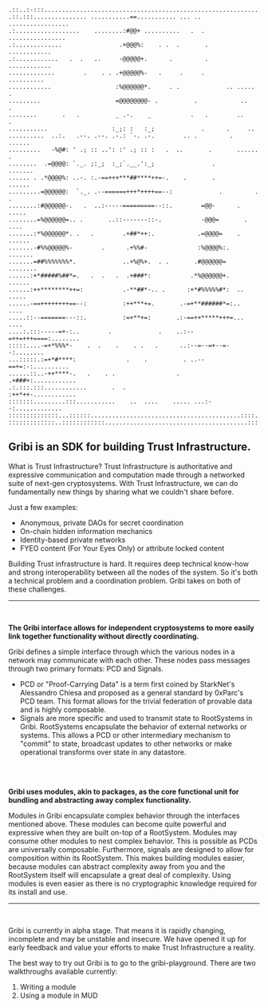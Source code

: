 ```
.::..:-:::..............................................................
.::.:::............... ...........==........... ... .. .................
.:..................    ........:#@@+ ..........   .  . ................
.:.............                .+@@@%:    . .  .       .    ............
.:............   .  .   ..     -@@@@@+.      .         .    ............
.............        .    . . .+@@@@@%-   .     .     .       ..........
............                  :%@@@@@@*.     . .             .. .....  .
.........                     =@@@@@@@@- .          .            ..    .
........       .   .          _ .-.    _           .   .        ..    .
...........                  :_;: :   :_;             .      .     ..  
..........  ..:.   .--. .--. .-.: `-. .-.        .. .         .   ......
.........   -%@#: ' .; :: ..': :' .; :: :   .  ..       .       ...... .
........  .=@@@@: `._. ;:_;  :_;`.__.':_;                .       ....... 
...... . .*@@@@%: ..-. :.-==+++***##****++=-.    .       .        ...... 
.........=@@@@@@:  `._. .--======+++*++++==--:             .         . . 
........:#@@@@@@-.   .  ..:-----=========--::.        =@@-      .  .....
........=%@@@@@@=.. .       ..::-------::-.           -@@@=       . ....
.......:*%@@@@@@*. .   .        .+##*++:.            .=@@@@=    . ......
.......-#%%@@@@@%-        .      .+%%#-              :%@@@@%:.   .......
.......=##%%%%%%%*.             ..+%@%+.  . .       .#@@@@@@=   ........
......:+*#####%##*=.   .  .   .  .+###*:           .*%@@@@@@+.    ......
......:++********++=:           .-**##*-.. .      :+*#%%%%%#*:  .. .....
......-==++++++++==--:          :++***+=.       .-=+**######*=:..   ....
.....::--=======---::.          :=+**+=:       .:-==++*****+++=...  ....
....:.:::-----=+-:..        .             .    ..:--=++=+++====:........
:::::....-=+*%%%*-    .  .    .    . .   .      ..:--=--=+--=--:........
...:::::.:=+*#****:              .    .          . ..--==+=:-:..........
......::..-++****-.   .    . .                 .     .+###+:............
.:.:::.:::............       .  .                    :++*++-............
:::::::.........:::...........    ..  ....    ..... ...:--:.............
::::::::::::::...::::::..........................................::::...
:::::::::::::..::::::::::::........................................:::::
```

## Gribi is an SDK for building Trust Infrastructure.

What is Trust Infrastructure? Trust Infrastructure is authoritative and expressive communication and computation made through a networked suite of next-gen cryptosystems. With Trust Infrastructure, we can do fundamentally new things by sharing what we couldn't share before.

Just a few examples:
- Anonymous, private DAOs for secret coordination
- On-chain hidden information mechanics
- Identity-based private networks
- FYEO content (For Your Eyes Only) or attribute locked content

Building Trust infrastructure is hard. It requires deep technical know-how and strong interoperability between all the nodes of the system. So it's both a technical problem and a coordination problem. Gribi takes on both of these challenges.

<hr/>
<br/>

**The Gribi interface allows for independent cryptosystems to more easily link together functionality without directly coordinating.**

Gribi defines a simple interface through which the various nodes in a network may communicate with each other. These nodes pass messages through two primary formats: PCD and Signals. 
- PCD or "Proof-Carrying Data" is a term first coined by StarkNet's Alessandro Chiesa and proposed as a general standard by 0xParc's PCD team. This format allows for the trivial federation of provable data and is highly composable. 
- Signals are more specific and used to transmit state to RootSystems in Gribi. RootSystems encapsulate the behavior of external networks or systems. This allows a PCD or other intermediary mechanism to "commit" to state, broadcast updates to other networks or make operational transforms over state in any datastore. 


<br/>
<br/>

**Gribi uses modules, akin to packages, as the core functional unit for bundling and abstracting away complex functionality.**

Modules in Gribi encapsulate complex behavior through the interfaces mentioned above. These modules can become quite powerful and expressive when they are built on-top of a RootSystem. Modules may consume other modules to nest complex behavior. This is possible as PCDs are universally composable. Furthermore, signals are designed to allow for composition within its RootSystem. This makes building modules easier, because modules can abstract complexity away from you and the RootSystem itself will encapsulate a great deal of complexity. Using modules is even easier as there is no cryptographic knowledge required for its install and use.

<hr/>
<br/>

Gribi is currently in alpha stage. That means it is rapidly changing, incomplete and may be unstable and insecure. We have opened it up for early feedback and value your efforts to make Trust Infrastructure a reality.

The best way to try out Gribi is to go to the gribi-playground. There are two walkthroughs available currently:

1) Writing a module
2) Using a module in MUD


